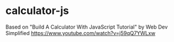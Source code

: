 # calculator-js
 Based on "Build A Calculator With JavaScript Tutorial" by Web Dev Simplified
 https://www.youtube.com/watch?v=j59qQ7YWLxw
 